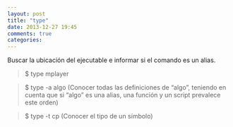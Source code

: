 ```yaml
---
layout: post
title: "type"
date: 2013-12-27 19:45
comments: true
categories: 
---
```

Buscar la ubicación del ejecutable e informar si el comando es un alias. 

>$ type mplayer

>$ type -a algo (Conocer todas las definiciones de “algo”, teniendo en cuenta que si “algo” es una alias, una función y un script prevalece este orden)

>$ type -t cp (Conocer el tipo de un símbolo)

